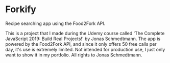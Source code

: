 # Forkify
Recipe searching app using the Food2Fork API.

This is a project that I made during the Udemy course called 'The Complete JavaScript 2019: Build Real Projects!' by Jonas Schmedtmann.
The app is powered by the Food2Fork API, and since it only offers 50 free calls per day, it's use is extremely limited.
Not intended for production use, I just only want to show it in my portfolio.
All rights to Jonas Schmedtmann.
